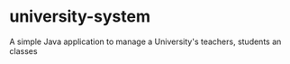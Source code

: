 # university-system
A simple Java application to manage a University's teachers, students an classes
